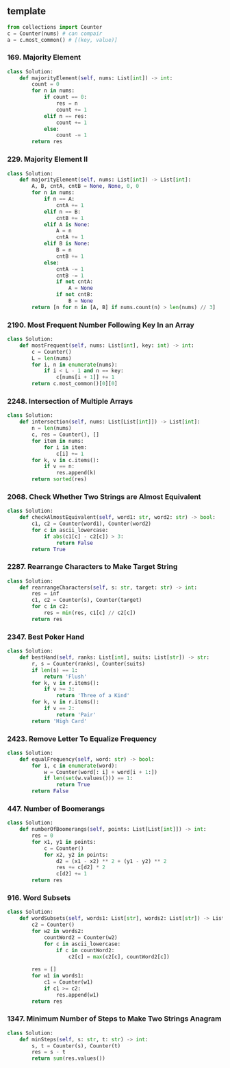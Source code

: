 ## template

```python
from collections import Counter
c = Counter(nums) # can compair
a = c.most_common() # [(key, value)]
```

### 169. Majority Element

```python
class Solution:
    def majorityElement(self, nums: List[int]) -> int:
        count = 0
        for n in nums:
            if count == 0:
                res = n 
                count += 1
            elif n == res:
                count += 1
            else:
                count -= 1
        return res
```

### 229. Majority Element II

```python
class Solution:
    def majorityElement(self, nums: List[int]) -> List[int]:
        A, B, cntA, cntB = None, None, 0, 0
        for n in nums:
            if n == A:
                cntA += 1
            elif n == B:
                cntB += 1
            elif A is None:
                A = n
                cntA += 1
            elif B is None:
                B = n
                cntB += 1
            else:
                cntA -= 1
                cntB -= 1
                if not cntA:
                    A = None
                if not cntB:
                    B = None 
        return [n for n in [A, B] if nums.count(n) > len(nums) // 3]
```

### 2190. Most Frequent Number Following Key In an Array

```python
class Solution:
    def mostFrequent(self, nums: List[int], key: int) -> int:
        c = Counter()
        L = len(nums)
        for i, n in enumerate(nums):
            if i < L - 1 and n == key:
                c[nums[i + 1]] += 1
        return c.most_common()[0][0]
```

### 2248. Intersection of Multiple Arrays

```python
class Solution:
    def intersection(self, nums: List[List[int]]) -> List[int]:
        n = len(nums)
        c, res = Counter(), []
        for item in nums:
            for i in item:
                c[i] += 1
        for k, v in c.items():
            if v == n:
                res.append(k)
        return sorted(res)
```

### 2068. Check Whether Two Strings are Almost Equivalent

```python
class Solution:
    def checkAlmostEquivalent(self, word1: str, word2: str) -> bool:
        c1, c2 = Counter(word1), Counter(word2)
        for c in ascii_lowercase:
            if abs(c1[c] - c2[c]) > 3:
                return False
        return True
```

### 2287. Rearrange Characters to Make Target String

```python
class Solution:
    def rearrangeCharacters(self, s: str, target: str) -> int:
        res = inf
        c1, c2 = Counter(s), Counter(target)
        for c in c2:
            res = min(res, c1[c] // c2[c])
        return res
```

### 2347. Best Poker Hand

```python
class Solution:
    def bestHand(self, ranks: List[int], suits: List[str]) -> str:
        r, s = Counter(ranks), Counter(suits)
        if len(s) == 1:
            return 'Flush'
        for k, v in r.items():
            if v >= 3:
                return 'Three of a Kind'
        for k, v in r.items():
            if v == 2:
                return 'Pair'
        return 'High Card'
```

### 2423. Remove Letter To Equalize Frequency

```python
class Solution:
    def equalFrequency(self, word: str) -> bool:
        for i, c in enumerate(word):
            w = Counter(word[: i] + word[i + 1:])
            if len(set(w.values())) == 1:
                return True
        return False
```

### 447. Number of Boomerangs

```python
class Solution:
    def numberOfBoomerangs(self, points: List[List[int]]) -> int:
        res = 0
        for x1, y1 in points:
            c = Counter()
            for x2, y2 in points:
                d2 = (x1 - x2) ** 2 + (y1 - y2) ** 2
                res += c[d2] * 2
                c[d2] += 1
        return res
```

### 916. Word Subsets

```python
class Solution:
    def wordSubsets(self, words1: List[str], words2: List[str]) -> List[str]:
        c2 = Counter()
        for w2 in words2:
            countWord2 = Counter(w2)
            for c in ascii_lowercase:
                if c in countWord2:
                    c2[c] = max(c2[c], countWord2[c])
        
        res = []
        for w1 in words1:
            c1 = Counter(w1)
            if c1 >= c2:
                res.append(w1)
        return res
```

### 1347. Minimum Number of Steps to Make Two Strings Anagram

```python
class Solution:
    def minSteps(self, s: str, t: str) -> int:
        s, t = Counter(s), Counter(t)
        res = s - t
        return sum(res.values())
```
